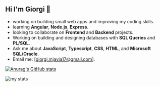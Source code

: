 ## Hi I'm Giorgi 👋

-  working on building small web apps and improving my coding skills.
-  learning **Angular**, **Node.js**, **Express**.
-  looking to collaborate on **Frontend** and **Backend** projects.
-  Working on building and designing databases with **SQL Queries** and **PL/SQL**.
-  Ask me about **JavaScript**, **Typescript**, **CSS**, **HTML**, and **Microsoft SQL/Oracle**.
-  Email me: [giorgi.mjavia17@gmail.com].

[![Anurag's GitHub stats](https://github-readme-stats.vercel.app/api?username=giorgimjavia&show_icons=true)](https://github.com/giorgimjavia/github-readme-stats)

<img alt="my stats" src="https://github-readme-stats.vercel.app/api?username=giorgimjavia"/>

